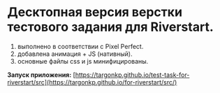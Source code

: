 # Десктопная версия верстки тестового задания для Riverstart.
1. выполнено в соответствии с Pixel Perfect.
2. добавлена анимация + JS (нативный).
3. основные файлы css и js минифицированы.

**Запуск приложения:** [https://targonkp.github.io/test-task-for-riverstart/src](https://targonkp.github.io/for-riverstart/src/)
